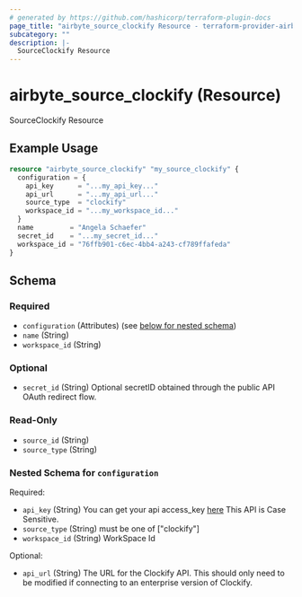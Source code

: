 ```yaml
---
# generated by https://github.com/hashicorp/terraform-plugin-docs
page_title: "airbyte_source_clockify Resource - terraform-provider-airbyte"
subcategory: ""
description: |-
  SourceClockify Resource
---
```


# airbyte_source_clockify (Resource)

SourceClockify Resource

## Example Usage

```terraform
resource "airbyte_source_clockify" "my_source_clockify" {
  configuration = {
    api_key      = "...my_api_key..."
    api_url      = "...my_api_url..."
    source_type  = "clockify"
    workspace_id = "...my_workspace_id..."
  }
  name         = "Angela Schaefer"
  secret_id    = "...my_secret_id..."
  workspace_id = "76ffb901-c6ec-4bb4-a243-cf789ffafeda"
}
```

<!-- schema generated by tfplugindocs -->
## Schema

### Required

- `configuration` (Attributes) (see [below for nested schema](#nestedatt--configuration))
- `name` (String)
- `workspace_id` (String)

### Optional

- `secret_id` (String) Optional secretID obtained through the public API OAuth redirect flow.

### Read-Only

- `source_id` (String)
- `source_type` (String)

<a id="nestedatt--configuration"></a>
### Nested Schema for `configuration`

Required:

- `api_key` (String) You can get your api access_key <a href="https://app.clockify.me/user/settings">here</a> This API is Case Sensitive.
- `source_type` (String) must be one of ["clockify"]
- `workspace_id` (String) WorkSpace Id

Optional:

- `api_url` (String) The URL for the Clockify API. This should only need to be modified if connecting to an enterprise version of Clockify.


